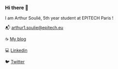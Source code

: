 ### Hi there 👋

I am Arthur Soulié, 5th year student at EPITECH Paris !

📬 arthur1.soulie@epitech.eu   

☕ [My blog](https://arthur.soulie.space)

💻 [Linkedin](https://www.linkedin.com/in/arthur-souli%C3%A9-080820197/)

🐦 [Twitter](https://twitter.com/S1Arthur)
